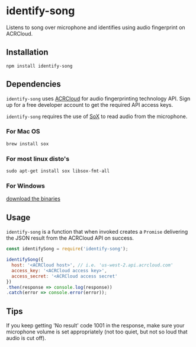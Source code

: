 # identify-song
Listens to song over microphone and identifies using audio fingerprint on ACRCloud.

## Installation
```
npm install identify-song
```

## Dependencies
`identify-song` uses [ACRCloud](https://www.acrcloud.com/) for audio fingerprinting technology API. Sign up for a free developer account to get the required API access keys.

`identify-song` requires the use of [SoX](http://sox.sourceforge.net) to read audio from the microphone.

### For Mac OS
`brew install sox`

### For most linux disto's
`sudo apt-get install sox libsox-fmt-all`

### For Windows
[download the binaries](http://sourceforge.net/projects/sox/files/latest/download)

## Usage
`identify-song` is a function that when invoked creates a `Promise` delivering the JSON result from the ACRCloud API on success.

```js
const identifySong = require('identify-song');

identifySong({
  host: '<ACRCloud host>', // i.e. 'us-west-2.api.acrcloud.com'
  access_key: '<ACRCloud access key>',
  access_secret: '<ACRCloud access secret'
})
.then(response => console.log(response))
.catch(error => console.error(error));
```

## Tips
If you keep getting 'No result' code 1001 in the response, make sure your microphone volume is set appropriately (not too quiet, but not so loud that audio is cut off).
